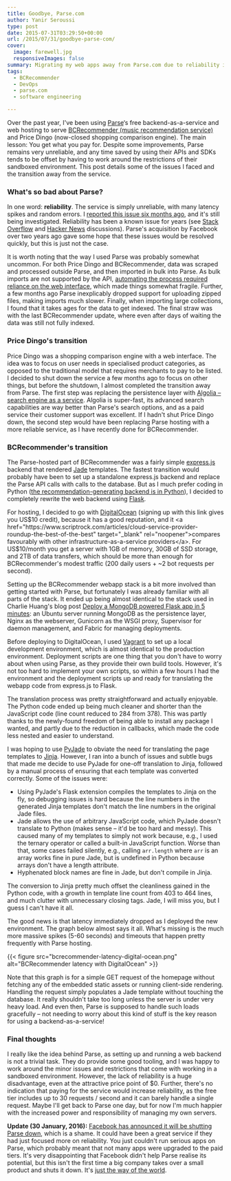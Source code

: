 ```yaml
---
title: Goodbye, Parse.com
author: Yanir Seroussi
type: post
date: 2015-07-31T03:29:50+00:00
url: /2015/07/31/goodbye-parse-com/
cover:
  image: farewell.jpg
  responsiveImages: false
summary: Migrating my web apps away from Parse.com due to reliability issues. Self-hosting is a better solution.
tags:
  - BCRecommender
  - DevOps
  - parse.com
  - software engineering

---
```

Over the past year, I've been using <a href="https://parse.com" target="_blank" rel="noopener">Parse</a>&#8216;s free backend-as-a-service and web hosting to serve <a href="http://www.bcrecommender.com" target="_blank" rel="noopener">BCRecommender (music recommendation service)</a> and Price Dingo (now-closed shopping comparison engine). The main lesson: You get what you pay for. Despite some improvements, Parse remains very unreliable, and any time saved by using their APIs and SDKs tends to be offset by having to work around the restrictions of their sandboxed environment. This post details some of the issues I faced and the transition away from the service.

### What's so bad about Parse?

In one word: **reliability**. The service is simply unreliable, with many latency spikes and random errors. I <a href="https://developers.facebook.com/bugs/1550140598598847/" target="_blank" rel="noopener">reported this issue six months ago</a>, and it's still being investigated. Reliability has been a known issue for years (see <a href="http://stackoverflow.com/questions/11283729/how-scalable-is-parse/24253932#24253932" target="_blank" rel="noopener">Stack Overflow</a> and <a href="https://news.ycombinator.com/item?id=8347310" target="_blank" rel="noopener">Hacker News</a> discussions). Parse's acquisition by Facebook over two years ago gave some hope that these issues would be resolved quickly, but this is just not the case.

It is worth noting that the way I used Parse was probably somewhat uncommon. For both Price Dingo and BCRecommender, data was scraped and processed outside Parse, and then imported in bulk into Parse. As bulk imports are not supported by the API, [automating the process required reliance on the web interface][1], which made things somewhat fragile. Further, a few months ago Parse inexplicably dropped support for uploading zipped files, making imports much slower. Finally, when importing large collections, I found that it takes ages for the data to get indexed. The final straw was with the last BCRecommender update, where even after days of waiting the data was still not fully indexed.

### Price Dingo's transition

Price Dingo was a shopping comparison engine with a web interface. The idea was to focus on user needs in specialised product categories, as opposed to the traditional model that requires merchants to pay to be listed. I decided to shut down the service a few months ago to focus on other things, but before the shutdown, I almost completed the transition away from Parse. The first step was replacing the persistence layer with <a href="https://www.algolia.com/" target="_blank" rel="noopener">Algolia &ndash; search engine as a service</a>. Algolia is super-fast, its advanced search capabilities are way better than Parse's search options, and as a paid service their customer support was excellent. If I hadn't shut Price Dingo down, the second step would have been replacing Parse hosting with a more reliable service, as I have recently done for BCRecommender.

### BCRecommender's transition

The Parse-hosted part of BCRecommender was a fairly simple <a href="http://expressjs.com/" target="_blank" rel="noopener">express.js</a> backend that rendered <a href="http://jade-lang.com/" target="_blank" rel="noopener">Jade</a> templates. The fastest transition would probably have been to set up a standalone express.js backend and replace the Parse API calls with calls to the database. But as I much prefer coding in Python ([the recommendation-generating backend is in Python][2]), I decided to completely rewrite the web backend using <a href="http://flask.pocoo.org/" target="_blank" rel="noopener">Flask</a>.

For hosting, I decided to go with <a href="https://www.digitalocean.com/?refcode=cd96cae9d5e1" target="_blank" rel="noopener">DigitalOcean</a> (signing up with this link gives you US$10 credit), because it has a good reputation, and it <a href="https://www.scriptrock.com/articles/cloud-service-provider-roundup-the-best-of-the-best" target="_blank" rel="noopener">compares favourably with other infrastructure-as-a-service providers</a>. For US$10/month you get a server with 1GB of memory, 30GB of SSD storage, and 2TB of data transfers, which should be more than enough for BCRecommender's modest traffic (200 daily users + ~2 bot requests per second). 

Setting up the BCRecommender webapp stack is a bit more involved than getting started with Parse, but fortunately I was already familiar with all parts of the stack. It ended up being almost identical to the stack used in Charlie Huang's blog post <a href="http://www.sasanalysis.com/2015/02/deploy-mongodb-powered-flask-app-in-5.html" target="_blank" rel="noopener">Deploy a MongoDB powered Flask app in 5 minutes</a>: an Ubuntu server running MongoDB as the persistence layer, Nginx as the webserver, Gunicorn as the WSGI proxy, Supervisor for daemon management, and Fabric for managing deployments.

Before deploying to DigitalOcean, I used <a href="https://www.vagrantup.com/" target="_blank" rel="noopener">Vagrant</a> to set up a local development environment, which is almost identical to the production environment. Deployment scripts are one thing that you don't have to worry about when using Parse, as they provide their own build tools. However, it's not too hard to implement your own scripts, so within a few hours I had the environment and the deployment scripts up and ready for translating the webapp code from express.js to Flask.

The translation process was pretty straightforward and actually enjoyable. The Python code ended up being much cleaner and shorter than the JavaScript code (line count reduced to 284 from 378). This was partly thanks to the newly-found freedom of being able to install any package I wanted, and partly due to the reduction in callbacks, which made the code less nested and easier to understand.

I was hoping to use <a href="https://github.com/SyrusAkbary/pyjade" target="_blank" rel="noopener">PyJade</a> to obviate the need for translating the page templates to <a href="http://jinja.pocoo.org/" target="_blank" rel="noopener">Jinja</a>. However, I ran into a bunch of issues and subtle bugs that made me decide to use PyJade for one-off translation to Jinja, followed by a manual process of ensuring that each template was converted correctly. Some of the issues were:

  * Using PyJade's Flask extension compiles the templates to Jinja on the fly, so debugging issues is hard because the line numbers in the generated Jinja templates don't match the line numbers in the original Jade files.
  * Jade allows the use of arbitrary JavaScript code, which PyJade doesn't translate to Python (makes sense &ndash; it'd be too hard and messy). This caused many of my templates to simply not work because, e.g., I used the ternary operator or called a built-in JavaScript function. Worse than that, some cases failed silently, e.g., calling `arr.length` where `arr` is an array works fine in pure Jade, but is undefined in Python because arrays don't have a length attribute.
  * Hyphenated block names are fine in Jade, but don't compile in Jinja.

The conversion to Jinja pretty much offset the cleanliness gained in the Python code, with a growth in template line count from 403 to 464 lines, and much clutter with unnecessary closing tags. Jade, I will miss you, but I guess I can't have it all.

The good news is that latency immediately dropped as I deployed the new environment. The graph below almost says it all. What's missing is the much more massive spikes (5-60 seconds) and timeouts that happen pretty frequently with Parse hosting.

{{< figure src="bcrecommender-latency-digital-ocean.png" alt="BCRecommender latency with DigitalOcean" >}}

Note that this graph is for a simple GET request of the homepage without fetching any of the embedded static assets or running client-side rendering. Handling the request simply populates a Jade template without touching the database. It really shouldn't take too long unless the server is under very heavy load. And even then, Parse is supposed to handle such loads gracefully &ndash; not needing to worry about this kind of stuff is the key reason for using a backend-as-a-service!

### Final thoughts

I really like the idea behind Parse, as setting up and running a web backend is not a trivial task. They do provide some good tooling, and I was happy to work around the minor issues and restrictions that come with working in a sandboxed environment. However, the lack of reliability is a huge disadvantage, even at the attractive price point of $0. Further, there's no indication that paying for the service would increase reliability, as the free tier includes up to 30 requests / second and it can barely handle a single request. Maybe I'll get back to Parse one day, but for now I'm much happier with the increased power and responsibility of managing my own servers.

**Update (30 January, 2016):** <a href="http://blog.parse.com/announcements/moving-on/" target="_blank" rel="noopener">Facebook has announced it will be shutting Parse down</a>, which is a shame. It could have been a great service if they had just focused more on reliability. You just couldn't run serious apps on Parse, which probably meant that not many apps were upgraded to the paid tiers. It's very disappointing that Facebook didn't help Parse realise its potential, but this isn't the first time a big company takes over a small product and shuts it down. It's <a href="http://ourincrediblejourney.tumblr.com/" target="_blank" rel="noopener">just the way of the world</a>.

 [1]: https://yanirseroussi.com/2015/01/15/automating-parse-com-bulk-data-imports/
 [2]: https://yanirseroussi.com/2014/09/07/building-a-recommender-system-on-a-shoestring-budget/
